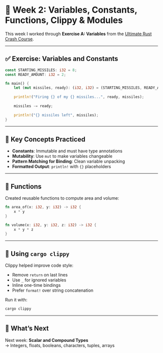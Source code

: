 # 🦀 Week 2: Variables, Constants, Functions, Clippy & Modules

This week I worked through **Exercise A: Variables** from the [Ultimate Rust Crash Course](https://www.udemy.com/course/ultimate-rust-crash-course/).

---

## ✅ Exercise: Variables and Constants

```rust
const STARTING_MISSILES: i32 = 8;
const READY_AMOUNT: i32 = 2;

fn main() {
    let (mut missiles, ready): (i32, i32) = (STARTING_MISSILES, READY_AMOUNT);
    
    println!("Firing {} of my {} missiles...", ready, missiles);
    
    missiles -= ready;
    
    println!("{} missiles left", missiles);
}
```

---

## 🧠 Key Concepts Practiced

- **Constants**: Immutable and must have type annotations
- **Mutability**: Use `mut` to make variables changeable
- **Pattern Matching for Binding**: Clean variable unpacking
- **Formatted Output**: `println!` with `{}` placeholders

---

## 🔧 Functions

Created reusable functions to compute area and volume:

```rust
fn area_of(x: i32, y: i32) -> i32 {
    x * y
}

fn volume(x: i32, y: i32, z: i32) -> i32 {
    x * y * z
}
```

---

## 🧼 Using `cargo clippy`

Clippy helped improve code style:

- Remove `return` on last lines
- Use `_` for ignored variables
- Inline one-time bindings
- Prefer `format!` over string concatenation

Run it with:

```sh
cargo clippy
```


---

## 📘 What’s Next

Next week: **Scalar and Compound Types**  
→ Integers, floats, booleans, characters, tuples, arrays
